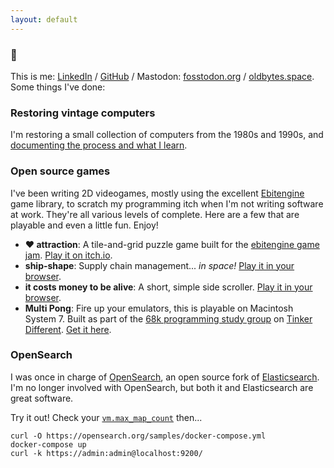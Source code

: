 ```yaml
---
layout: default
---
```


### :wave: 
This is me: [LinkedIn](https://www.linkedin.com/in/jules-graybill/) / [GitHub](https://github.com/jcgraybill) / Mastodon: <a rel="me" href="https://fosstodon.org/@jcgraybill">fosstodon.org</a> / <a rel="me" href="https://oldbytes.space/@jcgraybill">oldbytes.space</a>.  Some things I've done:

### Restoring vintage computers
I'm restoring a small collection of computers from the 1980s and 1990s, and [documenting the process and what I learn](/vintage-computers/). 

### Open source games
I've been writing 2D videogames, mostly using the excellent [Ebitengine](https://ebitengine.org/) game library, to scratch my programming itch when I'm not writing software at work. They're all various levels of complete. Here are a few that are playable and even a little fun. Enjoy!
* **❤️ attraction**: A tile-and-grid puzzle game built for the [ebitengine game jam](https://itch.io/jam/ebiten-game-jam). [Play it on itch.io](https://ivlivs.itch.io/attraction).
* **ship-shape**:  Supply chain management... *in space!* [Play it in your browser](/ship-shape/).
* **it costs money to be alive**: A short, simple side scroller. [Play it in your browser](/it-costs-money/).
* **Multi Pong**: Fire up your emulators, this is playable on Macintosh System 7. Built as part of the [68k programming study group](https://tinkerdifferent.com/threads/idea-macintosh-68k-programming-study-group.1681/) on [Tinker Different](https://tinkerdifferent.com/). [Get it here](https://github.com/jcgraybill/multipong/releases).

### OpenSearch
I was once in charge of [OpenSearch](https://opensearch.org/), an open source fork of [Elasticsearch](https://www.elastic.co/elasticsearch/). I'm no longer involved with OpenSearch, but both it and Elasticsearch are great software.

Try it out! Check your [`vm.max_map_count`](https://opensearch.org/docs/latest/opensearch/install/important-settings/) then...

    curl -O https://opensearch.org/samples/docker-compose.yml
    docker-compose up
    curl -k https://admin:admin@localhost:9200/
